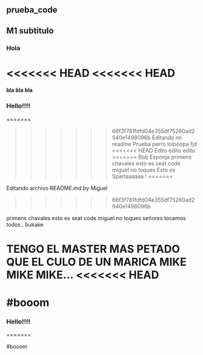 ## prueba_code
## M1 subtitulo
### Hola
<<<<<<< HEAD
<<<<<<< HEAD
=======
#### bla bla bla
### Hello!!!!
=======
>>>>>>> 66f3f781fdfd04e355df75260ad2940e1498096b
Editando mi readme
Prueba perro
lolpoopa
fjd
<<<<<<< HEAD
Edito edito edito
=======
Bob Esponja
primens
chavales esto es seat code
miguel no toques
Esto es Spartaaaaaa !
=======

Editando archivo README.md by Miguel
>>>>>>> 66f3f781fdfd04e355df75260ad2940e1498096b

primens
chavales esto es seat code
miguel no toques
señores tocamos todos.. bukake

TENGO EL MASTER MAS PETADO QUE EL CULO DE UN MARICA
MIKE MIKE MIKE...
<<<<<<< HEAD
=======

#booom
=======
### Hello!!!!
=======

#booom